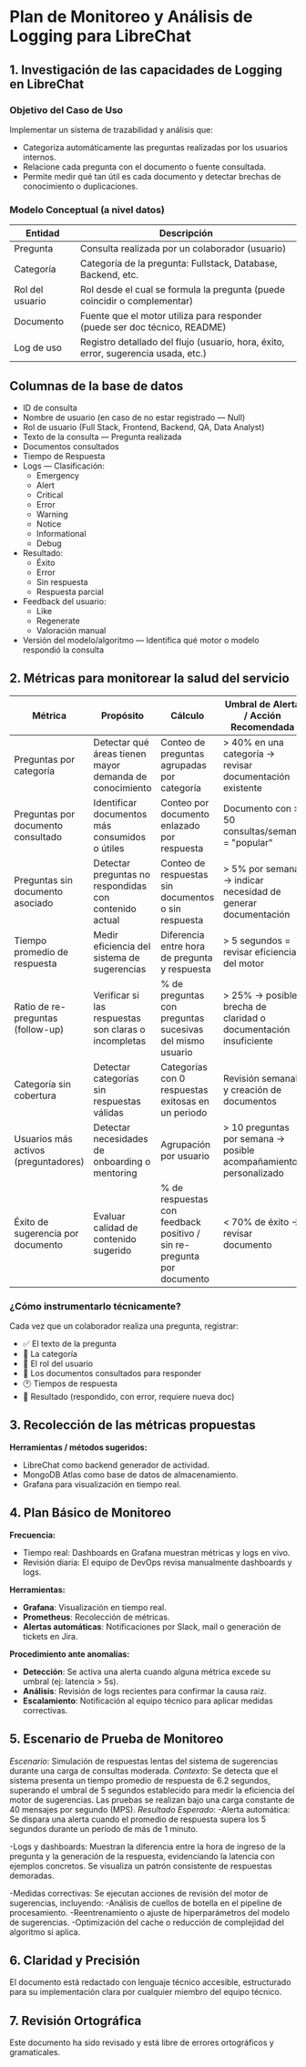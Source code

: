 # Plan de Monitoreo y Análisis de Logging para LibreChat

## 1. Investigación de las capacidades de Logging en LibreChat

### Objetivo del Caso de Uso
Implementar un sistema de trazabilidad y análisis que:
- Categoriza automáticamente las preguntas realizadas por los usuarios internos.
- Relacione cada pregunta con el documento o fuente consultada.
- Permite medir qué tan útil es cada documento y detectar brechas de conocimiento o duplicaciones.

### Modelo Conceptual (a nivel datos)

| Entidad      | Descripción                                                                 |
|-------------|-----------------------------------------------------------------------------|
| Pregunta     | Consulta realizada por un colaborador (usuario)                            |
| Categoría    | Categoría de la pregunta: Fullstack, Database, Backend, etc.               |
| Rol del usuario | Rol desde el cual se formula la pregunta (puede coincidir o complementar) |
| Documento    | Fuente que el motor utiliza para responder (puede ser doc técnico, README) |
| Log de uso   | Registro detallado del flujo (usuario, hora, éxito, error, sugerencia usada, etc.) |

## Columnas de la base de datos

- ID de consulta
- Nombre de usuario (en caso de no estar registrado — Null)
- Rol de usuario (Full Stack, Frontend, Backend, QA, Data Analyst)
- Texto de la consulta — Pregunta realizada
- Documentos consultados
- Tiempo de Respuesta
- Logs — Clasificación:
  - Emergency
  - Alert
  - Critical
  - Error
  - Warning
  - Notice
  - Informational
  - Debug
- Resultado:
  - Éxito
  - Error
  - Sin respuesta
  - Respuesta parcial
- Feedback del usuario:
  - Like
  - Regenerate
  - Valoración manual
- Versión del modelo/algoritmo — Identifica qué motor o modelo respondió la consulta

## 2. Métricas para monitorear la salud del servicio

| Métrica                          | Propósito                                          | Cálculo                                                    | Umbral de Alerta / Acción Recomendada                  |
|----------------------------------|----------------------------------------------------|-------------------------------------------------------------|---------------------------------------------------------|
| Preguntas por categoría          | Detectar qué áreas tienen mayor demanda de conocimiento | Conteo de preguntas agrupadas por categoría                 | > 40% en una categoría → revisar documentación existente |
| Preguntas por documento consultado | Identificar documentos más consumidos o útiles    | Conteo por documento enlazado por respuesta                | Documento con > 50 consultas/semana = "popular"         |
| Preguntas sin documento asociado | Detectar preguntas no respondidas con contenido actual | Conteo de respuestas sin documentos o sin respuesta         | > 5% por semana → indicar necesidad de generar documentación |
| Tiempo promedio de respuesta     | Medir eficiencia del sistema de sugerencias        | Diferencia entre hora de pregunta y respuesta              | > 5 segundos = revisar eficiencia del motor              |
| Ratio de re-preguntas (follow-up) | Verificar si las respuestas son claras o incompletas | % de preguntas con preguntas sucesivas del mismo usuario    | > 25% → posible brecha de claridad o documentación insuficiente |
| Categoría sin cobertura          | Detectar categorías sin respuestas válidas         | Categorías con 0 respuestas exitosas en un periodo         | Revisión semanal y creación de documentos               |
| Usuarios más activos (preguntadores) | Detectar necesidades de onboarding o mentoring     | Agrupación por usuario                                     | > 10 preguntas por semana → posible acompañamiento personalizado |
| Éxito de sugerencia por documento | Evaluar calidad de contenido sugerido              | % de respuestas con feedback positivo / sin re-pregunta por documento | < 70% de éxito → revisar documento                     |

### ¿Cómo instrumentarlo técnicamente?
Cada vez que un colaborador realiza una pregunta, registrar:
- ✅ El texto de la pregunta
- 🧩 La categoría
- 👤 El rol del usuario
- 📄 Los documentos consultados para responder
- 🕐 Tiempos de respuesta
- 📶 Resultado (respondido, con error, requiere nueva doc)

## 3. Recolección de las métricas propuestas

**Herramientas / métodos sugeridos:**
- LibreChat como backend generador de actividad.
- MongoDB Atlas como base de datos de almacenamiento.
- Grafana para visualización en tiempo real.

## 4. Plan Básico de Monitoreo

**Frecuencia:**
- Tiempo real: Dashboards en Grafana muestran métricas y logs en vivo.
- Revisión diaria: El equipo de DevOps revisa manualmente dashboards y logs.

**Herramientas:**
- **Grafana**: Visualización en tiempo real.
- **Prometheus**: Recolección de métricas.
- **Alertas automáticas**: Notificaciones por Slack, mail o generación de tickets en Jira.

**Procedimiento ante anomalías:**
- **Detección**: Se activa una alerta cuando alguna métrica excede su umbral (ej: latencia > 5s).
- **Análisis**: Revisión de logs recientes para confirmar la causa raíz.
- **Escalamiento**: Notificación al equipo técnico para aplicar medidas correctivas.

## 5. Escenario de Prueba de Monitoreo
*Escenario*:
 Simulación de respuestas lentas del sistema de sugerencias durante una carga de consultas moderada.
*Contexto*:
 Se detecta que el sistema presenta un tiempo promedio de respuesta de 6.2 segundos, superando el umbral de 5 segundos establecido para medir la eficiencia del motor de sugerencias. Las pruebas se realizan bajo una carga constante de 40 mensajes por segundo (MPS).
*Resultado Esperado*:
-Alerta automática:
 Se dispara una alerta cuando el promedio de respuesta supera los 5 segundos durante un período de más de 1 minuto.

-Logs y dashboards:
 Muestran la diferencia entre la hora de ingreso de la pregunta y la generación de la respuesta, evidenciando la latencia con ejemplos concretos. Se visualiza un patrón consistente de respuestas demoradas.

-Medidas correctivas:
 Se ejecutan acciones de revisión del motor de sugerencias, incluyendo:
    -Análisis de cuellos de botella en el pipeline de procesamiento.
    -Reentrenamiento o ajuste de hiperparámetros del modelo de sugerencias.
    -Optimización del cache o reducción de complejidad del algoritmo si aplica.


## 6. Claridad y Precisión
El documento está redactado con lenguaje técnico accesible, estructurado para su implementación clara por cualquier miembro del equipo técnico.

## 7. Revisión Ortográfica
Este documento ha sido revisado y está libre de errores ortográficos y gramaticales.


